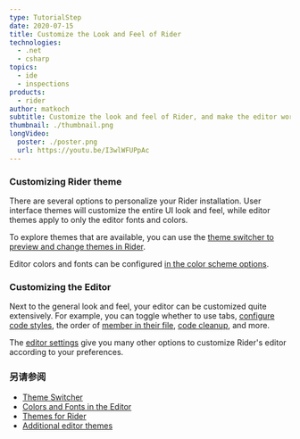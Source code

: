 ```yaml
---
type: TutorialStep
date: 2020-07-15
title: Customize the Look and Feel of Rider
technologies:
  - .net
  - csharp
topics:
  - ide
  - inspections
products:
  - rider
author: matkoch
subtitle: Customize the look and feel of Rider, and make the editor work the way you want.
thumbnail: ./thumbnail.png
longVideo:
  poster: ./poster.png
  url: https://youtu.be/I3wlWFUPpAc
---
```


### Customizing Rider theme

There are several options to personalize your Rider installation. User interface themes will customize the entire UI look and feel, while editor themes apply to only the editor fonts and colors.

To explore themes that are available, you can use the [theme switcher to preview and change themes in Rider](https://www.jetbrains.com/help/rider/Switching_Between_Schemes.html).

Editor colors and fonts can be configured [in the color scheme options](https://www.jetbrains.com/help/rider/Configuring_Colors_and_Fonts.html).

### Customizing the Editor

Next to the general look and feel, your editor can be customized quite extensively. For example, you can toggle whether to use tabs, [configure code styles](https://www.jetbrains.com/help/rider/Settings_Code_Style.html), the order of [member in their file](https://www.jetbrains.com/help/rider/Reference__Options__Languages__Common__Generated_Members.html), [code cleanup](https://www.jetbrains.com/help/rider/Settings_Code_Cleanup.html), and more.

The [editor settings](https://www.jetbrains.com/help/rider/Settings_Editor.html) give you many other options to customize Rider's editor according to your preferences.

### 另请参阅

- [Theme Switcher](https://www.jetbrains.com/help/rider/Switching_Between_Schemes.html)
- [Colors and Fonts in the Editor](https://www.jetbrains.com/help/rider/Configuring_Colors_and_Fonts.html)
- [Themes for Rider](https://plugins.jetbrains.com/search?products=rider&tags=Theme)
- [Additional editor themes](http://color-themes.com/?view=index)